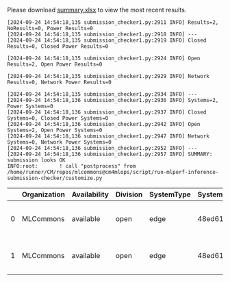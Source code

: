 Please download [summary.xlsx](summary.xlsx) to view the most recent results. 
 ```
[2024-09-24 14:54:18,135 submission_checker1.py:2911 INFO] Results=2, NoResults=0, Power Results=0
[2024-09-24 14:54:18,135 submission_checker1.py:2918 INFO] ---
[2024-09-24 14:54:18,135 submission_checker1.py:2919 INFO] Closed Results=0, Closed Power Results=0

[2024-09-24 14:54:18,135 submission_checker1.py:2924 INFO] Open Results=2, Open Power Results=0

[2024-09-24 14:54:18,135 submission_checker1.py:2929 INFO] Network Results=0, Network Power Results=0

[2024-09-24 14:54:18,135 submission_checker1.py:2934 INFO] ---
[2024-09-24 14:54:18,136 submission_checker1.py:2936 INFO] Systems=2, Power Systems=0
[2024-09-24 14:54:18,136 submission_checker1.py:2937 INFO] Closed Systems=0, Closed Power Systems=0
[2024-09-24 14:54:18,136 submission_checker1.py:2942 INFO] Open Systems=2, Open Power Systems=0
[2024-09-24 14:54:18,136 submission_checker1.py:2947 INFO] Network Systems=0, Network Power Systems=0
[2024-09-24 14:54:18,136 submission_checker1.py:2952 INFO] ---
[2024-09-24 14:54:18,136 submission_checker1.py:2957 INFO] SUMMARY: submission looks OK
INFO:root:       ! call "postprocess" from /home/runner/CM/repos/mlcommons@cm4mlops/script/run-mlperf-inference-submission-checker/customize.py

```

|    | Organization   | Availability   | Division   | SystemType   | SystemName   | Platform                                    | Model               | MlperfModel         | Scenario   |   Result | Accuracy                                                     |   number_of_nodes | host_processor_model_name   |   host_processors_per_node |   host_processor_core_count | accelerator_model_name   |   accelerators_per_node | Location                                                                                       | framework   | operating_system                                | notes                             |   compliance |   errors | version   |   inferred | has_power   | Units     |
|---:|:---------------|:---------------|:-----------|:-------------|:-------------|:--------------------------------------------|:--------------------|:--------------------|:-----------|---------:|:-------------------------------------------------------------|------------------:|:----------------------------|---------------------------:|----------------------------:|:-------------------------|------------------------:|:-----------------------------------------------------------------------------------------------|:------------|:------------------------------------------------|:----------------------------------|-------------:|---------:|:----------|-----------:|:------------|:----------|
|  0 | MLCommons      | available      | open       | edge         | 48ed6105bd85 | 48ed6105bd85-nvidia-gpu-TensorRT-scc24-main | stable-diffusion-xl | stable-diffusion-xl | Offline    |  1.13292 | CLIP_SCORE: 15.586050063371658  FID_SCORE: 236.8087101317688 |                 1 | Intel(R) Xeon(R) w7-2495X   |                          1 |                          24 | NVIDIA GeForce RTX 4090  |                       1 | open/MLCommons/results/48ed6105bd85-nvidia-gpu-TensorRT-scc24-main/stable-diffusion-xl/offline | TensorRT    | Ubuntu 20.04 (linux-6.2.0-39-generic-glibc2.31) | Automated by MLCommons CM v2.3.6. |            1 |        0 | v4.1      |          0 | False       | Samples/s |
|  1 | MLCommons      | available      | open       | edge         | 48ed6105bd85 | 48ed6105bd85-nvidia-gpu-TensorRT-scc24-base | stable-diffusion-xl | stable-diffusion-xl | Offline    |  1.13598 | CLIP_SCORE: 15.586050063371658  FID_SCORE: 236.8087101317688 |                 1 | Intel(R) Xeon(R) w7-2495X   |                          1 |                          24 | NVIDIA GeForce RTX 4090  |                       1 | open/MLCommons/results/48ed6105bd85-nvidia-gpu-TensorRT-scc24-base/stable-diffusion-xl/offline | TensorRT    | Ubuntu 20.04 (linux-6.2.0-39-generic-glibc2.31) | Automated by MLCommons CM v2.3.6. |            1 |        0 | v4.1      |          0 | False       | Samples/s |